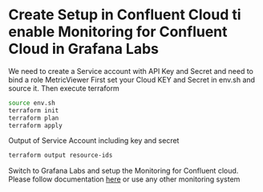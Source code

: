 # Create Setup in Confluent Cloud ti enable Monitoring for Confluent Cloud in Grafana Labs
We need to create a Service account with API Key and Secret and need to bind a role MetricViewer
First set your Cloud KEY and Secret in env.sh and source it. Then execute terraform

```bash
source env.sh
terraform init
terraform plan
terraform apply
```

Output of Service Account including key and secret
```bash
terraform output resource-ids
```
Switch to Grafana Labs and setup the Monitoring for Confluent cloud. Please follow documentation [here](https://grafana.com/docs/grafana-cloud/data-configuration/integrations/integration-reference/integration-confluent-cloud/) or use any other monitoring system
